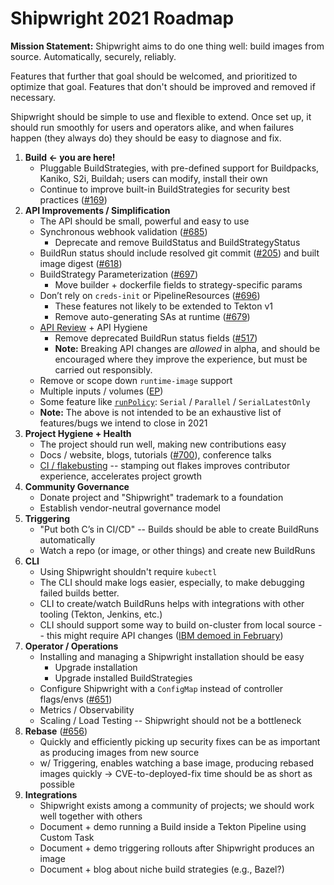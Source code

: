 <!--
Copyright The Shipwright Contributors

SPDX-License-Identifier: Apache-2.0
-->
# **Shipwright 2021 Roadmap**

**Mission Statement:** Shipwright aims to do one thing well: build images from source. Automatically, securely, reliably.

Features that further that goal should be welcomed, and prioritized to optimize that goal. Features that don't should be improved and removed if necessary.

Shipwright should be simple to use and flexible to extend. Once set up, it should run smoothly for users and operators alike, and when failures happen (they always do) they should be easy to diagnose and fix.


1. **Build ← you are here!**
    *   Pluggable BuildStrategies, with pre-defined support for Buildpacks, Kaniko, S2i, Buildah; users can modify, install their own
    *   Continue to improve built-in BuildStrategies for security best practices ([#169](https://github.com/shipwright-io/build/issues/169))
2. **API Improvements / Simplification**
    *   The API should be small, powerful and easy to use
    *   Synchronous webhook validation ([#685](https://github.com/shipwright-io/build/pull/685))
        *   Deprecate and remove BuildStatus and BuildStrategyStatus
    *   BuildRun status should include resolved git commit ([#205](https://github.com/shipwright-io/build/issues/205)) and built image digest ([#618](https://github.com/shipwright-io/build/issues/618))
    *   BuildStrategy Parameterization ([#697](https://github.com/shipwright-io/build/pull/697))
        *   Move builder + dockerfile fields to strategy-specific params
    *   Don’t rely on `creds-init` or PipelineResources ([#696](https://github.com/shipwright-io/build/issues/696))
        *   These features not likely to be extended to Tekton v1
        *   Remove auto-generating SAs at runtime ([#679](https://github.com/shipwright-io/build/issues/679))
    *   [API Review](https://github.com/shipwright-io/build/issues/516) + API Hygiene
        *   Remove deprecated BuildRun status fields ([#517](https://github.com/shipwright-io/build/issues/517))
        *   **Note:** Breaking API changes are _allowed_ in alpha, and should be encouraged where they improve the experience, but must be carried out responsibly.
    *   Remove or scope down `runtime-image` support
    *   Multiple inputs / volumes ([EP](https://github.com/shipwright-io/build/blob/master/docs/proposals/remote-artifacts.md))
    *   Some feature like [`runPolicy`](https://docs.openshift.com/container-platform/4.7/cicd/builds/advanced-build-operations.html#builds-build-run-policy_advanced-build-operations): `Serial` / `Parallel` / `SerialLatestOnly`
    *   **Note:** The above is not intended to be an exhaustive list of features/bugs we intend to close in 2021
3. **Project Hygiene + Health**
    *   The project should run well, making new contributions easy
    *   Docs / website, blogs, tutorials ([#700](https://github.com/shipwright-io/build/issues/700)), conference talks
    *   [CI / flakebusting](https://github.com/shipwright-io/build/issues/653) -- stamping out flakes improves contributor experience, accelerates project growth
4. **Community Governance**
    *   Donate project and "Shipwright" trademark to a foundation
    *   Establish vendor-neutral governance model
5. **Triggering**
    *   "Put both C’s in CI/CD" -- Builds should be able to create BuildRuns automatically
    *   Watch a repo (or image, or other things) and create new BuildRuns
6. **CLI**
    *   Using Shipwright shouldn't require `kubectl`
    *   The CLI should make logs easier, especially, to make debugging failed builds better.
    *   CLI to create/watch BuildRuns helps with integrations with other tooling (Tekton, Jenkins, etc.)
    *   CLI should support some way to build on-cluster from local source -- this might require API changes ([IBM demoed in February](https://github.com/shipwright-io/build/issues/551#issuecomment-771002913))
7. **Operator / Operations**
    *   Installing and managing a Shipwright installation should be easy
        *   Upgrade installation
        *   Upgrade installed BuildStrategies
    *   Configure Shipwright with a `ConfigMap` instead of controller flags/envs ([#651](https://github.com/shipwright-io/build/issues/651))
    *   Metrics / Observability
    *   Scaling / Load Testing -- Shipwright should not be a bottleneck
8. **Rebase** ([#656](https://github.com/shipwright-io/build/issues/656))
    *   Quickly and efficiently picking up security fixes can be as important as producing images from new source
    *   w/ Triggering, enables watching a base image, producing rebased images quickly → CVE-to-deployed-fix time should be as short as possible
9. **Integrations**
    *   Shipwright exists among a community of projects; we should work well together with others
    *   Document + demo running a Build inside a Tekton Pipeline using Custom Task
    *   Document + demo triggering rollouts after Shipwright produces an image
    *   Document + blog about niche build strategies (e.g., Bazel?)
